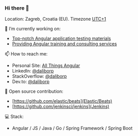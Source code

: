 ### Hi there 👋

Location: Zagreb, Croatia (EU). Timezone [UTC+1](https://www.timeanddate.com/time/zone/croatia/zagreb)

🔭 I’m currently working on:
* [Top-notch Angular application testing materials](https://allthingsangular.com/)
* [Providing Angular training and consulting services](https://allthingsangular.com/)

📫 How to reach me:
* Personal Site: [All Things Angular](https://allthingsangular.com/)
* LinkedIn: [@daliborp](https://linkedin.com/in/dalibor-plavcic)
* StackOverflow: [@daliborp](https://stackoverflow.com/users/5521421/daliborp)
* Dev.to: [@daliborp](https://dev.to/dplavcic)

🌱 Open source contribution:
* [https://github.com/elastic/beats](Elastic/Beats)
* [https://github.com/jenkinsci/jenkins](Jenkins)

💻 Stack:
* Angular / JS / Java / Go / Spring Framework / Spring Boot 

<!--
**dplavcic/dplavcic** is a ✨ _special_ ✨ repository because its `README.md` (this file) appears on your GitHub profile.

Here are some ideas to get you started:

- 🔭 I’m currently working on ...
- 🌱 I’m currently learning ...
- 👯 I’m looking to collaborate on ...
- 🤔 I’m looking for help with ...
- 💬 Ask me about ...
- 📫 How to reach me: ...
- 😄 Pronouns: ...
- ⚡ Fun fact: ...
-->
